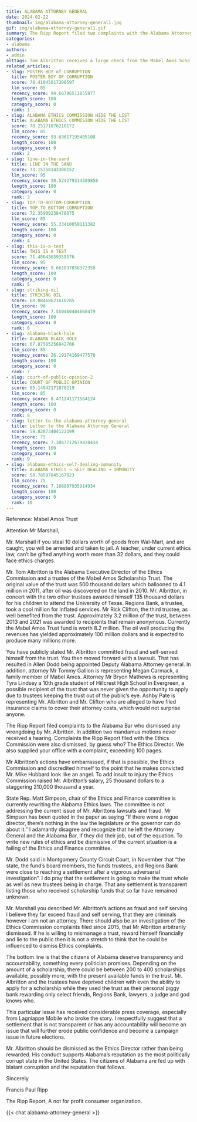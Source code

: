 ```yaml
---
title: ALABAMA ATTORNEY GENERAL
date: 2024-02-22
thumbnail: img/alabama-attorney-general1.jpg
gif: img/alabama-attorney-general1.gif
summary: The Ripp Report filed two complaints with the Alabama Attorney General's office. For misconduct by the Alabama Ethics Commission's director and requests a review of past dismissed complaints. And the wrongful conviction of Murray Lawrence in Baldwin County.
categories:
- alabama
authors:
- admin
alttags: Tom Albritton receives a large check from the Mabel Amos Scholarship Trust, referencing ethics and financial values
related_articles:
- slug: POSTER-BOY-of-CORRUPTION
  title: POSTER BOY OF CORRUPTION
  score: 78.41045617208597
  llm_score: 85
  recency_score: 94.66796511855877
  length_score: 100
  category_score: 0
  rank: 1
- slug: ALABAMA ETHICS COMMISSION HIDE THE LIST
  title: ALABAMA ETHICS COMMISION HIDE THE LIST
  score: 78.25171876216172
  llm_score: 85
  recency_score: 93.63617195405108
  length_score: 100
  category_score: 0
  rank: 2
- slug: line-in-the-sand
  title: LINE IN THE SAND
  score: 73.15758143300152
  llm_score: 95
  recency_score: 20.524279314509858
  length_score: 100
  category_score: 0
  rank: 3
- slug: TOP-TO-BOTTOM-CORRUPTION
  title: TOP TO BOTTOM CORRUPTION
  score: 72.35909238478675
  llm_score: 85
  recency_score: 55.33410050111382
  length_score: 100
  category_score: 0
  rank: 4
- slug: this-is-a-test
  title: THIS IS A TEST
  score: 71.48643659359576
  llm_score: 95
  recency_score: 9.661837858372358
  length_score: 100
  category_score: 0
  rank: 5
- slug: striking-oil
  title: STRIKING OIL
  score: 68.08468621610285
  llm_score: 90
  recency_score: 7.550460404668479
  length_score: 100
  category_score: 0
  rank: 6
- slug: alabama-black-hole
  title: ALABAMA BLACK HOLE
  score: 67.87565256842706
  llm_score: 85
  recency_score: 26.19174169477578
  length_score: 100
  category_score: 0
  rank: 7
- slug: court-of-public-opinion-2
  title: COURT OF PUBLIC OPINION
  score: 65.14942171870219
  llm_score: 85
  recency_score: 8.471241171564124
  length_score: 100
  category_score: 0
  rank: 8
- slug: letter-to-the-alabama-attorney-general
  title: Letter to the Alabama Attorney General
  score: 58.82873404122199
  llm_score: 75
  recency_score: 7.3867712679428434
  length_score: 100
  category_score: 0
  rank: 9
- slug: alabama-ethics-self-dealing-immunity
  title: ALABAMA ETHICS → SELF DEALING → IMMUNITY
  score: 58.78597045167923
  llm_score: 75
  recency_score: 7.108807935914934
  length_score: 100
  category_score: 0
  rank: 10
---
```

Reference: Mabel Amos Trust


Attention Mr Marshall, 


Mr. Marshall if you steal 10 dollars worth of goods from Wal-Mart, and are caught, you will be arrested and taken to jail. A teacher, under current ethics law, can’t be gifted anything worth more than 32 dollars, and they could face ethics charges.


Mr. Tom Albritton is the Alabama Executive Director of the Ethics Commission and a trustee of the Mabel Amos Scholarship Trust. The original value of the trust was 500 thousand dollars which ballooned to 4.1 million in 2011, after oil was discovered on the land in 2010. Mr. Albritton, in concert with the two other trustees awarded himself 135 thousand dollars for his children to attend the University of Texas. Regions Bank, a trustee, took a cool million for inflated services. Mr Rick Clifton, the third trustee, as well benefited from the trust. Approximately 3.2 million of the trust, between 2013 and 2021 was awarded to recipients that remain anonymous. Currently the Mabel Amos Trust fund is worth 8.2 million. The oil well producing the revenues has yielded approximately 100 million dollars and is expected to produce many millions more.


You have publicly stated Mr. Albritton committed fraud and self-served himself from the trust. You then moved forward with a lawsuit. That has resulted in Allen Dodd being appointed Deputy Alabama Attorney general. In addition, attorney Mr Tommy Gallion is representing Megan Carmack, a family member of Mabel Amos. Attorney Mr Bryon Mathews is representing Tyra Lindsey a 10th grade student of Hillcrest High School in Evergreen, a possible recipient of the trust that was never given the opportunity to apply due to trustees keeping the trust out of the public’s eye. Ashby Pate is representing Mr. Albritton and Mr. Clifton who are alleged to have filed insurance claims to cover their attorney costs, which would not surprise anyone.


The Ripp Report filed complaints to the Alabama Bar who dismissed any wrongdoing by Mr. Albritton. In addition two mandamus motions never received a hearing. Complaints the Ripp Report filed with the Ethics Commission were also dismissed, by guess who? The Ethics Director. We also supplied your office with a complaint, exceeding 100 pages.

Mr Albritton’s actions have embarrassed, if that is possible, the Ethics Commission and discredited himself to the point that he makes convicted Mr. Mike Hubbard look like an angel. To add insult to injury the Ethics Commission raised Mr. Albritton’s salary, 25 thousand dollars to a staggering 210,000 thousand a year.


State Rep. Matt Simpson, chair of the Ethics and Finance committee is currently rewriting the Alabama Ethics laws. The committee is not addressing the current issue of Mr. Albrittons lawsuits and fraud. Mr Simpson has been quoted in the paper as saying “If there were a rogue director, there’s nothing in the law the legislature or the governor can do about it.” I adamantly disagree and recognize that he left the Attorney General and the Alabama Bar, if they did their job, out of the equation. To write new rules of ethics and be dismissive of the current situation is a failing of the Ethics and Finance committee.


Mr. Dodd said in Montgomery County Circuit Court, in November that “the state, the fund’s board members, the funds trustees, and Regions Bank were close to reaching a settlement after a vigorous adversarial investigation”. I do pray that the settlement is going to make the trust whole as well as new trustees being in charge. That any settlement is transparent listing those who received scholarship funds that so far have remained unknown.


Mr. Marshall you described Mr. Albritton’s actions as fraud and self serving. I believe they far exceed fraud and self serving, that they are criminals however I am not an attorney. There should also be an investigation of the Ethics Commission complaints filed since 2015, that Mr Albritton arbitrarily dismissed. If he is willing to mismanage a trust, reward himself financially and lie to the public then it is not a stretch to think that he could be influenced to dismiss Ethics complaints.


The bottom line is that the citizens of Alabama deserve transparency and accountability, something every politician promises. Depending on the amount of a scholarship, there could be between 200 to 400 scholarships available, possibly more, with the present available funds in the trust. Mr. Albritton and the trustees have deprived children with even the ability to apply for a scholarship while they used the trust as their personal piggy bank rewarding only select friends, Regions Bank, lawyers, a judge and god knows who.


This particular issue has received considerable press coverage, especially from Lagniappe Mobile who broke the story. I respectfully suggest that a settlement that is not transparent or has any accountability will become an issue that will further erode public confidence and become a campaign issue in future elections.


Mr. Albritton should be dismissed as the Ethics Director rather than being rewarded. His conduct supports Alabama’s reputation as the most politically corrupt state in the United States. The citizens of Alabama are fed up with blatant corruption and the reputation that follows.


Sincerely


Francis Paul Ripp


The Ripp Report, A not for profit consumer organization.

{{< chat alabama-attorney-general >}}
